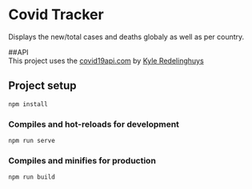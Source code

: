 # Covid Tracker  
Displays the new/total cases and deaths globaly as well as per country.  

##API  
This project uses the [covid19api.com](https://covid19api.com/) by [Kyle Redelinghuys](https://twitter.com/ksredelinghuys)

## Project setup
```
npm install
```

### Compiles and hot-reloads for development
```
npm run serve
```

### Compiles and minifies for production
```
npm run build
```
